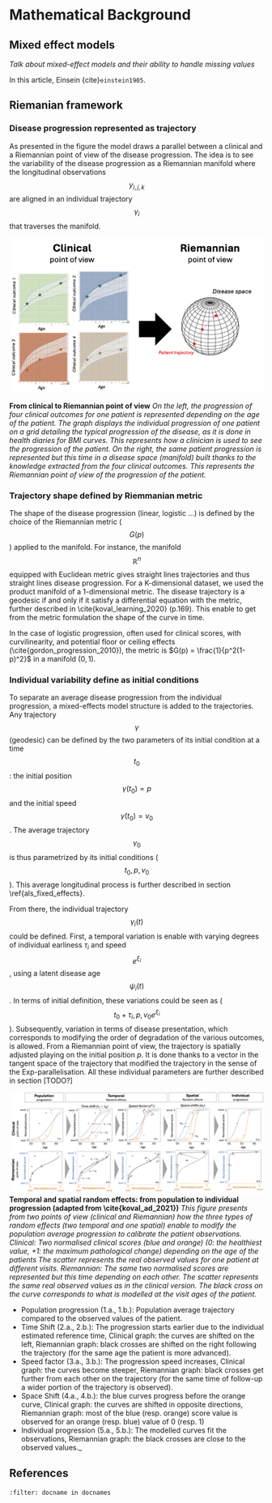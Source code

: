 # Mathematical Background

## Mixed effect models

*Talk about mixed-effect models and their ability to handle missing values*


In this article, Einsein {cite}`einstein1905`.
## Riemanian framework

### Disease progression represented as trajectory
As presented in the figure the model draws a parallel between a clinical and a Riemannian point of view of the disease progression. The idea is to see the variability of the disease progression as a Riemannian manifold where the longitudinal observations $$y_{i,j,k}$$  are aligned in an individual trajectory $$\gamma_i$$ that traverses the manifold. 

![intuition](./_static/images/intuition.png)


__From clinical to Riemannian point of view__
_On the left, the progression of four clinical outcomes for one patient is represented depending on the age of the patient. The graph displays the individual progression of one patient on a grid detailing the typical progression of the disease, as it is done in health diaries for BMI curves. This represents how a clinician is used to see the progression of the patient. On the right, the same patient progression is represented but this time in a disease space (manifold) built thanks to the knowledge extracted from the four clinical outcomes. This represents the Riemannian point of view of the progression of the patient._

### Trajectory shape defined by Riemmanian metric
The shape of the disease progression (linear, logistic ...) is defined by the choice of the Riemannian metric ($$G(p)$$) applied to the manifold. For instance, the manifold $$\mathbb{R}^n$$ equipped with Euclidean metric gives straight lines trajectories and thus straight lines disease progression.  For a K-dimensional dataset, we used the product manifold of a 1-dimensional metric. The disease trajectory is a geodesic if and only if it satisfy a differential equation with the metric, further described in \cite{koval_learning_2020} (p.169). This enable to get from the metric formulation the shape of the curve in time.

In the case of logistic progression, often used for clinical scores, with curvilinearity, and potential floor or ceiling effects (\cite{gordon_progression_2010}), the metric is $G(p) = \frac{1}{p^2(1-p)^2}$ in a manifold $(0, 1)$.


### Individual variability define as initial conditions
To separate an average disease progression from the individual progression, a mixed-effects model structure is added to the trajectories.  Any trajectory $$\gamma$$ (geodesic) can be defined by the two parameters of its initial condition at a time $$t_0$$: the initial position $$\gamma(t_0) = p$$ and the initial speed $$\dot{\gamma}(t_0) = v_0$$. The average trajectory  $$\gamma_0$$ is thus parametrized by its initial conditions ($$t_0, p, v_0$$). This average longitudinal process is further described in section \ref{als_fixed_effects}.

From there, the individual trajectory $$\gamma_i(t)$$ could be defined. First, a temporal variation is enable with varying degrees of individual earliness $\tau_i$ and speed $$e^{\xi_i}$$, using a latent disease age $$\psi_i(t)$$. In terms of initial definition, these variations could be seen as ($$t_0 + \tau_i, p, v_0e^{\xi_i}$$). Subsequently, variation in terms of disease presentation, which corresponds to modifying the order of degradation of the various outcomes, is allowed. From a Riemannian point of view, the trajectory is spatially adjusted playing on the initial position $p$. It is done thanks to a vector in the tangent space of the trajectory that modified the trajectory in the sense of the Exp-parallelisation. All these individual parameters are further described in section [TODO?]


![pop_to_ind](./_static/images/pop_to_ind.png)
__Temporal and spatial random effects: from population to individual progression (adapted from \cite{koval_ad_2021})__
_This figure presents from two points of view (clinical and Riemannian) how the three types of random effects (two temporal and one spatial) enable to modify the population average progression to calibrate the patient observations. Clinical: Two normalised clinical scores (blue and orange) (0: the healthiest value, +1: the maximum pathological change) depending on the age of the patients The scatter represents the real observed values for one patient at different visits. Riemannian: The same two normalised scores are represented but this time depending on each other. The scatter represents the same real observed values as in the clinical version. The black cross on the curve corresponds to what is modelled at the visit ages of the patient._
- Population progression (1.a., 1.b.): Population average trajectory compared to the observed values of the patient. 
- Time Shift (2.a., 2.b.): The progression starts earlier due to the individual estimated reference time, Clinical graph: the curves are shifted on the left, Riemannian graph: black crosses are shifted on the right following the trajectory (for the same age the patient is more advanced).
- Speed factor (3.a., 3.b.): The progression speed increases, Clinical graph: the curves become steeper, Riemannian graph: black crosses get further from each other on the trajectory (for the same time of follow-up a wider portion of the trajectory is observed).
- Space Shift (4.a., 4.b.): the blue curves progress before the orange curve, Clinical graph: the curves are shifted in opposite directions, Riemannian graph: most of the blue (resp. orange) score value is observed for an orange (resp. blue) value of 0 (resp. 1)
- Individual progression (5.a., 5.b.): The modelled curves fit the observations, Riemannian graph: the black crosses are close to the observed values._

## References

```{bibliography}
:filter: docname in docnames
```